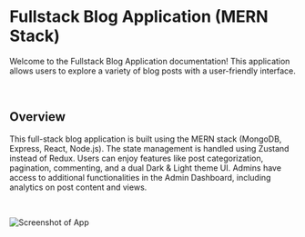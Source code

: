 # Fullstack Blog Application (MERN Stack)

Welcome to the Fullstack Blog Application documentation! This application allows users to explore a variety of blog posts with a user-friendly interface.

&nbsp;

## Overview

This full-stack blog application is built using the MERN stack (MongoDB, Express, React, Node.js). The state management is handled using Zustand instead of Redux. Users can enjoy features like post categorization, pagination, commenting, and a dual Dark & Light theme UI. Admins have access to additional functionalities in the Admin Dashboard, including analytics on post content and views.

&nbsp;

![Screenshot of App](https://firebasestorage.googleapis.com/v0/b/mern-mkaiblog.appspot.com/o/mern-mkaiblog.png?alt=media&token=be6cf04b-0f62-4114-abf4-9830e1c564f0)